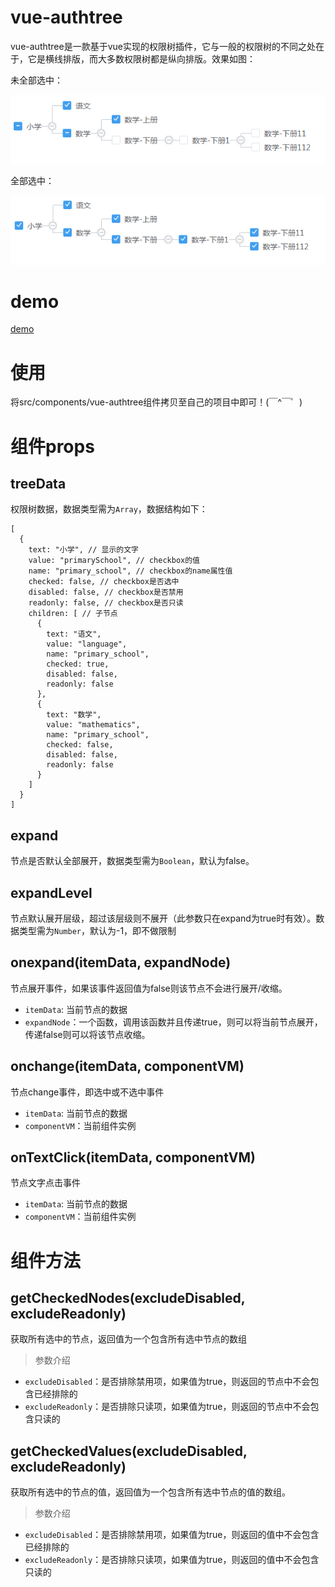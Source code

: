 # vue-authtree
vue-authtree是一款基于vue实现的权限树插件，它与一般的权限树的不同之处在于，它是横线排版，而大多数权限树都是纵向排版。效果如图：

未全部选中：

 ![未全部选中](./img/img1.png)

全部选中：

 ![全部选中](./img/img2.png)
# demo
[demo](https://941477276.github.io/vue-authtree/dist/index.html)
# 使用
将src/components/vue-authtree组件拷贝至自己的项目中即可！(￣^￣゜)
# 组件props
## treeData
权限树数据，数据类型需为`Array`，数据结构如下：
```
[
  {
    text: "小学", // 显示的文字
    value: "primarySchool", // checkbox的值
    name: "primary_school", // checkbox的name属性值
    checked: false, // checkbox是否选中
    disabled: false, // checkbox是否禁用
    readonly: false, // checkbox是否只读
    children: [ // 子节点
      {
        text: "语文",
        value: "language",
        name: "primary_school",
        checked: true,
        disabled: false,
        readonly: false
      },
      {
        text: "数学",
        value: "mathematics",
        name: "primary_school",
        checked: false,
        disabled: false,
        readonly: false
      }
    ]
  }
]
```
## expand
节点是否默认全部展开，数据类型需为`Boolean`，默认为false。
## expandLevel
节点默认展开层级，超过该层级则不展开（此参数只在expand为true时有效）。数据类型需为`Number`，默认为-1，即不做限制
## onexpand(itemData, expandNode)
节点展开事件，如果该事件返回值为false则该节点不会进行展开/收缩。
+ `itemData`: 当前节点的数据
+ `expandNode`：一个函数，调用该函数并且传递true，则可以将当前节点展开，传递false则可以将该节点收缩。
## onchange(itemData, componentVM)
节点change事件，即选中或不选中事件
+ `itemData`: 当前节点的数据
+ `componentVM`：当前组件实例
## onTextClick(itemData, componentVM)
节点文字点击事件
+ `itemData`: 当前节点的数据
+ `componentVM`：当前组件实例
# 组件方法
## getCheckedNodes(excludeDisabled, excludeReadonly)
获取所有选中的节点，返回值为一个包含所有选中节点的数组
>参数介绍
+ `excludeDisabled`：是否排除禁用项，如果值为true，则返回的节点中不会包含已经排除的
+ `excludeReadonly`：是否排除只读项，如果值为true，则返回的节点中不会包含只读的
## getCheckedValues(excludeDisabled, excludeReadonly)
获取所有选中的节点的值，返回值为一个包含所有选中节点的值的数组。
>参数介绍
+ `excludeDisabled`：是否排除禁用项，如果值为true，则返回的值中不会包含已经排除的
+ `excludeReadonly`：是否排除只读项，如果值为true，则返回的值中不会包含只读的